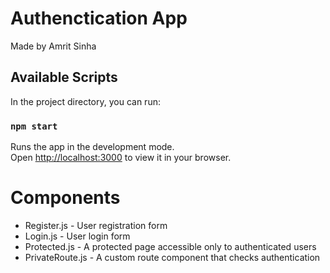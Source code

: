 # Authenctication App

Made by Amrit Sinha

## Available Scripts

In the project directory, you can run:

### `npm start`

Runs the app in the development mode.\
Open [http://localhost:3000](http://localhost:3000) to view it in your browser.


# Components

- Register.js - User registration form
- Login.js - User login form
- Protected.js - A protected page accessible only to authenticated users
- PrivateRoute.js - A custom route component that checks authentication